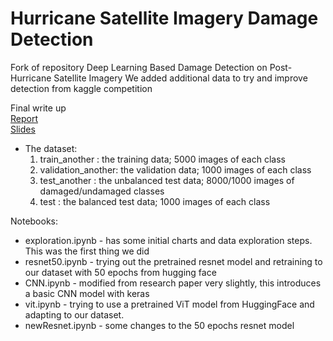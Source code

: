 # Hurricane Satellite Imagery Damage Detection
Fork of repository Deep Learning Based Damage Detection on Post-Hurricane Satellite Imagery
We added additional data to try and improve detection from kaggle competition

Final write up <br>
[Report](https://docs.google.com/document/d/1Jqeko2I-dzgRrEKVCsPhA6gcFZ2cUtw4TrBhHjAsyBo/edit?tab=t.0)<br>
[Slides](https://docs.google.com/presentation/d/1xONTjHXPBcV2Nyz0g5XK33l2TyUPw1bff9Q285q_-AY/edit?usp=drive_link)

* The dataset: 
  1. train_another     : the training data; 5000 images of each class
  2. validation_another: the validation data; 1000 images of each class
  3. test_another      : the unbalanced test data; 8000/1000 images of damaged/undamaged classes
  4. test              : the balanced test data; 1000 images of each class

Notebooks:
 * exploration.ipynb - has some initial charts and data exploration steps. This was the first thing we did
 * resnet50.ipynb - trying out the pretrained resnet model and retraining to our dataset with 50 epochs from hugging face
 * CNN.ipynb - modified from research paper very slightly, this introduces a basic CNN model with keras
 * vit.ipynb - trying to use a pretrained ViT model from HuggingFace and adapting to our dataset.
 * newResnet.ipynb - some changes to the 50 epochs resnet model


